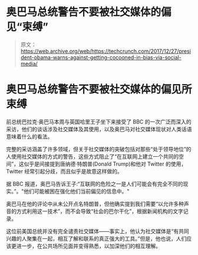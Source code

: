 # 奥巴马总统警告不要被社交媒体的偏见“束缚”

> 原文：<https://web.archive.org/web/https://techcrunch.com/2017/12/27/president-obama-warns-against-getting-cocooned-in-bias-via-social-media/>

# 奥巴马总统警告不要被社交媒体的偏见所束缚

前总统巴拉克·奥巴马本周与英国哈里王子坐下来接受了 BBC 的一次广泛而深入的采访，他们的谈话涉及社交媒体及其使用，以及奥巴马对社交媒体现状对人类话语意味着什么的看法。

完整的采访涵盖了许多领域，但关于社交媒体的突破包括对那些“处于领导地位”的人使用社交媒体的方式的警告，这些方式阻止了“在互联网上建立一个共同的空间”，这似乎是间接提到唐纳德·特朗普(Donald Trump)和他对 Twitter 的使用，Twitter 经常引起分歧，而且似乎是故意这样做的。

据 BBC 报道，奥巴马告诉王子:“互联网的危险之一是人们可能会有完全不同的现实。”。"他们可能被困在强化他们当前偏见的信息中。"

奥巴马在他的评论中从未公开点名特朗普，但他确实提到我们需要“以允许多种声音的方式利用这一技术”，而不会导致“社会的巴尔干化”，根据新闻机构的文字记录。

这位前美国总统并没有完全谴责社交媒体——事实上，他认为社交媒体是“有共同兴趣的人聚集在一起，相互了解和联系的真正强大的工具。”但是，他也说，人们应该更进一步，在公共场所见面并变得熟悉，以加深他们的相互理解。
